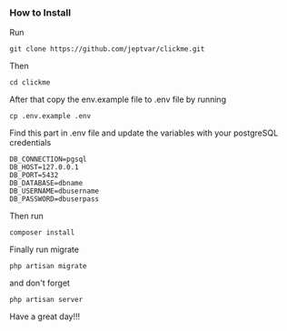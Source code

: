 ### How to Install

Run 
```
git clone https://github.com/jeptvar/clickme.git
```

Then 
```
cd clickme
```

After that copy the env.example file to .env file by running
```
cp .env.example .env
```

Find this part in .env file and update the variables with your postgreSQL credentials
```
DB_CONNECTION=pgsql
DB_HOST=127.0.0.1
DB_PORT=5432
DB_DATABASE=dbname
DB_USERNAME=dbusername
DB_PASSWORD=dbuserpass
```

Then run
```
composer install
```

Finally run migrate
```
php artisan migrate
```
and don't forget
```
php artisan server
```

Have a great day!!!
